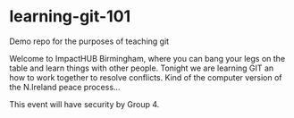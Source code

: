 # learning-git-101
Demo repo for the purposes of teaching git

Welcome to ImpactHUB Birmingham,
where you can bang your legs on the table and learn things with other people.
Tonight we are learning GIT an how to work together to resolve conflicts.
Kind of the computer version of the N.Ireland peace process...

This event will have security by Group 4.